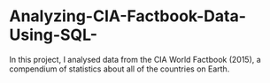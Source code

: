 # Analyzing-CIA-Factbook-Data-Using-SQL-
In this project, I analysed data from the CIA World Factbook (2015), a compendium of statistics about all of the countries on Earth.
